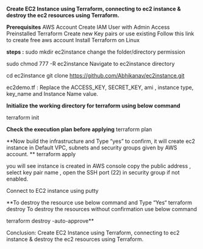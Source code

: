 **Create EC2 Instance using Terraform, connecting to ec2 instance &  destroy the ec2 resources using Terraform.**

**Prerequisites**
AWS Account
Create IAM User with Admin Access
Preinstalled Terraform
Create new Key pairs or use existing
Follow this link to create free aws account
Install Terraform on Linux

**steps :**
sudo mkdir ec2instance
change the folder/directory permission

sudo chmod 777 -R ec2instance
Navigate to ec2instance directory

cd ec2instance
git clone https://github.com/Abhikanav/ec2instance.git

ec2demo.tf   : Replace the ACCESS_KEY, SECRET_KEY, ami , instance type, key_name and Instance Name value.

**Initialize the working directory for terraform using below command**

terraform init

**Check the execution plan before applying**
terraform plan

**Now build the infrastructure and Type “yes” to confirm, 
it will create ec2 instance in Default VPC, subnets and security groups given by AWS account.
**
terraform apply


you will see instance is created in AWS console 
copy the public address , select key pair name , open the SSH port (22) in security group if not enabled.

Connect to EC2 instance using putty



**To destroy the resource use below command and Type “Yes“
terraform destroy
To destroy the resources without confirmation use below command

terraform destroy -auto-approve**


Conclusion:  Create EC2 Instance using Terraform, connecting to ec2 instance &  destroy the ec2 resources using Terraform.


